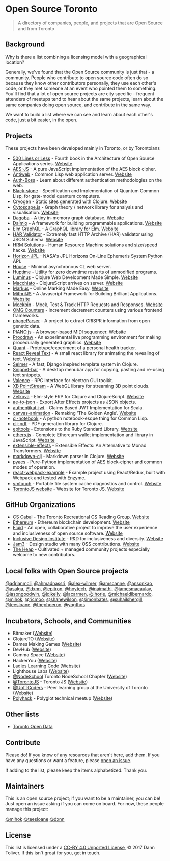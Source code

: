 # Open Source Toronto

> A directory of companies, people, and projects that are Open Source and from Toronto


## Background

Why is there a list combining a licensing model with a geographical location?

Generally, we've found that the Open Source community is just that - a community. People who contribute to open source code often do so because they know other contributors personally, they use each other's code, or they met someone at an event who pointed them to something. You'll find that a lot of open source projects are city specific - frequent attenders of meetups tend to hear about the same projects, learn about the same companies doing open source, and contribute in the same way.

We want to build a list where we can see and learn about each other's code, just a bit easier, in the open.


## Projects

These projects have been developed mainly in Toronto, or by Torontoians

- [500 Lines or Less](https://github.com/aosabook/500lines) - Fourth book in the Architecture of Open Source Applications series. [Website](http://aosabook.org/en/index.html)
- [AES-JS](https://github.com/ricmoo/aes-js) - A pure JavaScript implementation of the AES block cipher.
- [Antiweb](https://github.com/hoytech/antiweb) - Common Lisp web application server. [Website](http://hoytech.com/antiweb/)
- [Auth-Boss](https://github.com/teesloane/Auth-Boss) - Learn about different authentication methodologies on the web.
- [Black-stone](https://github.com/thephoeron/black-stone) - Specification and Implementation of Quantum Common Lisp, for gate-model quantum computers.
- [Cryogen](https://github.com/cryogen-project) - Static sites generated with Clojure. [Website](http://cryogenweb.org)
- [Cytoscape.js](https://github.com/cytoscape/cytoscape.js) -  Graph theory / network library for analysis and visualisation. [Website](http://js.cytoscape.org)
- [Dagoba](https://github.com/dxnn/dagoba) - A tiny in-memory graph database. [Website](http://aosabook.org/en/500L/dagoba-an-in-memory-graph-database.html)
- [Daimio](https://github.com/dxnn/daimio) - A framework for building programmable applications. [Website](http://daimio.org)
- [Elm GraphQL](https://github.com/jamesmacaulay/elm-graphql) - A GraphQL library for Elm. [Website](http://package.elm-lang.org/packages/jamesmacaulay/elm-graphql/latest)
- [HAR Validator](https://github.com/ahmadnassri/har-validator) - Extremely fast HTTP Archive (HAR) validator using JSON Schema. [Website](https://www.npmjs.com/package/har-validator)
- [HRM Solutions](https://github.com/atesgoral/hrm-solutions) - Human Resource Machine solutions and size/speed hacks. [Website](http://atesgoral.github.io/hrm-solutions/)
- [Horizon JPL](https://github.com/mihok/horizon-jpl) - NASA's JPL Horizons On-Line Ephemeris System Python API.
- [House](https://github.com/inaimathi/house) - Minimal asynchronous CL web server.
- [Huptime](https://github.com/amscanne/huptime) - Utility for zero downtime restarts of unmodified programs.
- [Luminus](https://github.com/luminus-framework) - Clojure Web Development Made Simple. [Website](http://www.luminusweb.net)
- [Macchiato](https://github.com/macchiato-framework) - ClojureScript arrives on server. [Website](https://macchiato-framework.github.io/)
- [Markus](http://github.com/MarkUsProject/Markus) - Online Marking Made Easy. [Website](http://markusproject.org)
- [MithrilJS](https://github.com/MithrilJS/mithril.js) - A Javascript Framework for Building Brilliant Applications. [Website](http://mithril.js.org)
- [Mockbin](https://github.com/Mashape/mockbin) - Mock, Test & Track HTTP Requests and Responses. [Website](http://mockbin.com)
- [OMG Counters](https://github.com/adrianmcli/omg-counters) - Increment decrement counters using various frontend frameworks.
- [phageParser](https://github.com/phageParser/phageParser) - A project to extract CRISPR information from open genetic data.
- [PIANO.js](https://github.com/ansonkao/PIANO.js) - A browser-based MIDI sequencer. [Website](http://ansonkao.github.io/piano-js/)
- [Procdraw](https://github.com/simonbates/procdraw) - An experimental live programming environment for making procedurally generated graphics. [Website](http://www.procdraw.org)
- [Quant](https://github.com/jdjkelly/quant) - Prototype/experiment of a personal health tracker.
- [React Reveal Text](https://github.com/adrianmcli/react-reveal-text) - A small react library for animating the revealing of text. [Website](https://adrianmcli.github.io/react-reveal-text/)
- [Selmer](https://github.com/yogthos/Selmer) - A fast, Django inspired template system in Clojure.
- [Snippet-bar](https://github.com/teesloane/snippet-bar) - A desktop menubar app for copying, pasting and re-using text snippets.
- [Valence](https://github.com/hoytech/valence) - RPC interface for electron GUI toolkit.
- [XB PointStream](https://github.com/asalga/XB-PointStream) - A WebGL library for streaming 3D point clouds. [Website](http://asalga.wordpress.com/)
- [Zelkova](https://github.com/jamesmacaulay/zelkova) - Elm-style FRP for Clojure and ClojureScript. [Website](http://jamesmacaulay.github.io/zelkova/doc/api/index.html)
- [ae-to-json](https://github.com/Jam3/ae-to-json) - Export After Effects projects as JSON objects.
- [authentikat-jwt](https://github.com/jasongoodwin/authentikat-jwt) - Claims Based JWT Implementation for Scala.
- [canvas-animation](https://github.com/alex-wilmer/canvas-animation) - Remaking 'The Golden Angle'. [Website](http://alex-wilmer.github.io/canvas-animation/)
- [cl-notebook](https://github.com/inaimathi/cl-notebook) - A python notebook-esque thing for Common Lisp.
- [clj-pdf](https://github.com/yogthos/clj-pdf) - PDF generation library for Clojure.
- [epitools](https://github.com/epitron/epitools) - Extensions to the Ruby Standard Library. [Website](http://www.rubydoc.info/github/epitron/epitools/master/frames)
- [ethers.js](https://github.com/ethers-io/ethers.js) - Complete Ethereum wallet implementation and library in JavaScript. [Website](https://docs.ethers.io/ethers.js/)
- [extensible-effects](https://github.com/suhailshergill/extensible-effects) - Extensible Effects: An Alternative to Monad Transformers. [Website](http://okmij.org/ftp/Haskell/extensible/)
- [markdown-clj](https://github.com/yogthos/markdown-clj) - Markdown parser in Clojure. [Website](https://rawgit.com/yogthos/markdown-clj/master/demo/markdown.html)
- [pyaes](https://github.com/ricmoo/pyaes) - Pure-Python implementation of AES block-cipher and common modes of operation.
- [react-webpack-example](https://github.com/shanewilson/react-webpack-example) - Example project using React/Redux, built with Webpack and tested with Enzyme.
- [vmtouch](https://github.com/hoytech/vmtouch) - Portable file system cache diagnostics and control. [Website](https://hoytech.com/vmtouch/)
- [TorontoJS website](https://github.com/torontojs/torontojs.com) - Website for Toronto JS. [Website](http://torontojs.com)


## GitHub Organizations

- [CS Cabal](https://github.com/CompSciCabal) - The Toronto Recreational CS Reading Group. [Website](http://cscabal.com)
- [Ethereum](https://github.com/ethereum/) - Ethereum blockchain development. [Website](https://www.ethereum.org)
- [Fluid](https://github.com/fluid-project) - An open, collaborative project to improve the user experience and inclusiveness of open source software. [Website](http://fluidproject.org)
- [Inclusive Design Institute](https://github.com/inclusive-design) - R&D for inclusiveness and diversity. [Website](http://inclusivedesign.ca)
- [Jam3](https://github.com/Jam3) - Design studio with many OSS contributions. [Website](http://www.jam3.com)
- [The Heap](https://github.com/the-heap/) - Cultivated + managed community projects especially welcome to new contributors.


## Local folks with Open Source projects

[@adrianmcli](https://github.com/adrianmcli), 
[@ahmadnassri](https://github.com/ahmadnassri), 
[@alex-wilmer](https://github.com/alex-wilmer), 
[@amscanne](https://github.com/amscanne), 
[@ansonkao](https://github.com/ansonkao), 
[@asalga](https://github.com/asalga), 
[@dxnn](https://github.com/dxnn), 
[@epitron](https://github.com/epitron), 
[@hoytech](https://github.com/hoytech), 
[@inaimathi](https://github.com/inaimathi), 
[@jamesmacaulay](https://github.com/jamesmacaulay), 
[@jasongoodwin](https://github.com/jasongoodwin), 
[@jdjkelly](https://github.com/jdjkelly), 
[@lacarmen](https://github.com/lacarmen), 
[@lhorie](https://github.com/lhorie), 
[@michaeldibernardo](https://github.com/MichaelDiBernardo), 
[@mihok](https://github.com/mihok), 
[@ricmoo](https://github.com/ricmoo), 
[@shanewilson](https://github.com/shanewilson), 
[@simonbates](https://github.com/simonbates), 
[@suhailshergill](https://github.com/suhailshergill), 
[@teesloane](https://github.com/teesloane), 
[@thephoeron](https://github.com/thephoeron), 
[@yogthos](https://github.com/yogthos)


## Incubators, Schools, and Communities

- Bitmaker ([Website](https://bitmaker.co/))
- ClojureTO ([Website](https://www.meetup.com/Clojure-Toronto/))
- Dames Making Games ([Website](https://dmg.to/))
- DevHub ([Website](http://devhub.ca/))
- Gamma Space ([Website](https://bentomiso.com/))
- HackerYou ([Website](http://hackeryou.com/))
- Ladies Learning Code ([Website](http://ladieslearningcode.com/))
- Lighthouse Labs ([Website](https://lighthouselabs.ca/))
- [@NodeSchool](https://github.com/nodeschool/toronto) Toronto NodeSchool Chapter ([Website](https://nodeschool.io/toronto/))
- [@TorontoJS](https://github.com/torontojs) - Toronto JS ([Website](https://torontojs.com/))
- [@UofTCoders](https://github.com/UofTCoders) - Peer learning group at the University of Toronto ([Website](https://uoftcoders.github.io/))
- [Polyhack](https://www.meetup.com/polyhackTO/) - Polyglot technical meetup ([Website](https://zachgoldstein.github.io/polyhack/))

## Other lists

- [Toronto Open Data](http://www1.toronto.ca/wps/portal/contentonly?vgnextoid=1a66e03bb8d1e310VgnVCM10000071d60f89RCRD)


## Contribute

Please do! If you know of any resources that aren't here, add them. If you have any questions or want a feature, please [open an issue](https://github.com/opensourcecities/toronto/issues/new).

If adding to the list, please keep the items alphabetized. Thank you.


## Maintainers

This is an open source project; if you want to be a maintainer, you can be! Just open an issue asking if you can come on board. For now, these people manage this project:

[@mihok](https://github.com/mihok)
[@teesloane](https://github.com/teesloane)
[@dxnn](https://github.com/dxnn)


## License

This list is licensed under a [CC-BY 4.0 Unported License](https://creativecommons.org/licenses/by/4.0/), © 2017 Dann Toliver. If this isn't great for you, get in touch.
